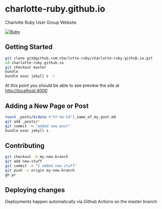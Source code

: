 # charlotte-ruby.github.io

Charlotte Ruby User Group Website

[![Ruby](https://github.com/charlotte-ruby/charlotte-ruby.github.io/actions/workflows/test.yml/badge.svg)](https://github.com/charlotte-ruby/charlotte-ruby.github.io/actions/workflows/test.yml)

## Getting Started

```sh
git clone git@github.com:charlotte-ruby/charlotte-ruby.github.io.git
cd charlotte-ruby.github.io
git checkout master
bundle
bundle exec jekyll s -l
```

At this point you should be able to see preview the site at
[http://localhost:4000](http://localhost:4000)

## Adding a New Page or Post

```sh
touch _posts/$(date +"%Y-%m-%d")_name_of_my_post.md
git add _posts/*
git commit -m "added new post"
bundle exec jekyll s
```

## Contributing

```sh
git checkout -b my-new-branch
git add new-stuff
git commit -m "I added new stuff"
git push -u origin my-new-branch
gh pr
```

## Deploying changes

Deployments happen automatically via Github Actions on the master branch
